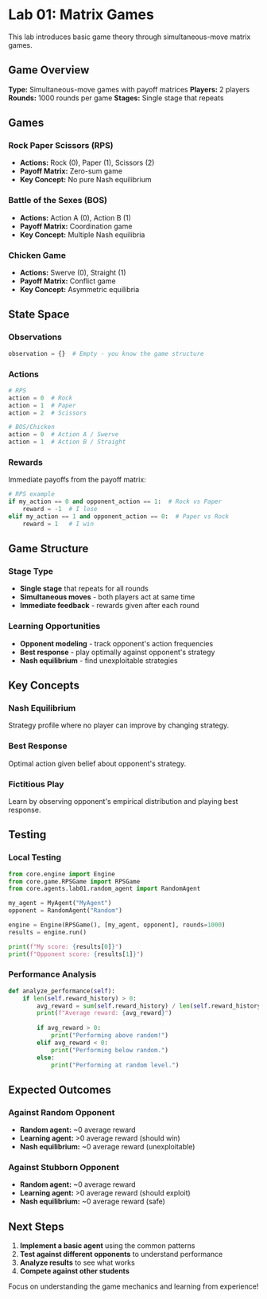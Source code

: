 # Lab 01: Matrix Games

This lab introduces basic game theory through simultaneous-move matrix games.

## Game Overview

**Type:** Simultaneous-move games with payoff matrices
**Players:** 2 players
**Rounds:** 1000 rounds per game
**Stages:** Single stage that repeats

## Games

### Rock Paper Scissors (RPS)
- **Actions:** Rock (0), Paper (1), Scissors (2)
- **Payoff Matrix:** Zero-sum game
- **Key Concept:** No pure Nash equilibrium

### Battle of the Sexes (BOS)
- **Actions:** Action A (0), Action B (1)
- **Payoff Matrix:** Coordination game
- **Key Concept:** Multiple Nash equilibria

### Chicken Game
- **Actions:** Swerve (0), Straight (1)
- **Payoff Matrix:** Conflict game
- **Key Concept:** Asymmetric equilibria

## State Space

### Observations
```python
observation = {}  # Empty - you know the game structure
```

### Actions
```python
# RPS
action = 0  # Rock
action = 1  # Paper
action = 2  # Scissors

# BOS/Chicken
action = 0  # Action A / Swerve
action = 1  # Action B / Straight
```

### Rewards
Immediate payoffs from the payoff matrix:
```python
# RPS example
if my_action == 0 and opponent_action == 1:  # Rock vs Paper
    reward = -1  # I lose
elif my_action == 1 and opponent_action == 0:  # Paper vs Rock
    reward = 1   # I win
```

## Game Structure

### Stage Type
- **Single stage** that repeats for all rounds
- **Simultaneous moves** - both players act at same time
- **Immediate feedback** - rewards given after each round

### Learning Opportunities
- **Opponent modeling** - track opponent's action frequencies
- **Best response** - play optimally against opponent's strategy
- **Nash equilibrium** - find unexploitable strategies

## Key Concepts

### Nash Equilibrium
Strategy profile where no player can improve by changing strategy.

### Best Response
Optimal action given belief about opponent's strategy.

### Fictitious Play
Learn by observing opponent's empirical distribution and playing best response.

## Testing

### Local Testing
```python
from core.engine import Engine
from core.game.RPSGame import RPSGame
from core.agents.lab01.random_agent import RandomAgent

my_agent = MyAgent("MyAgent")
opponent = RandomAgent("Random")

engine = Engine(RPSGame(), [my_agent, opponent], rounds=1000)
results = engine.run()

print(f"My score: {results[0]}")
print(f"Opponent score: {results[1]}")
```

### Performance Analysis
```python
def analyze_performance(self):
    if len(self.reward_history) > 0:
        avg_reward = sum(self.reward_history) / len(self.reward_history)
        print(f"Average reward: {avg_reward}")
        
        if avg_reward > 0:
            print("Performing above random!")
        elif avg_reward < 0:
            print("Performing below random.")
        else:
            print("Performing at random level.")
```

## Expected Outcomes

### Against Random Opponent
- **Random agent:** ~0 average reward
- **Learning agent:** >0 average reward (should win)
- **Nash equilibrium:** ~0 average reward (unexploitable)

### Against Stubborn Opponent
- **Random agent:** ~0 average reward
- **Learning agent:** >0 average reward (should exploit)
- **Nash equilibrium:** ~0 average reward (safe)

## Next Steps

1. **Implement a basic agent** using the common patterns
2. **Test against different opponents** to understand performance
3. **Analyze results** to see what works
4. **Compete against other students**

Focus on understanding the game mechanics and learning from experience! 